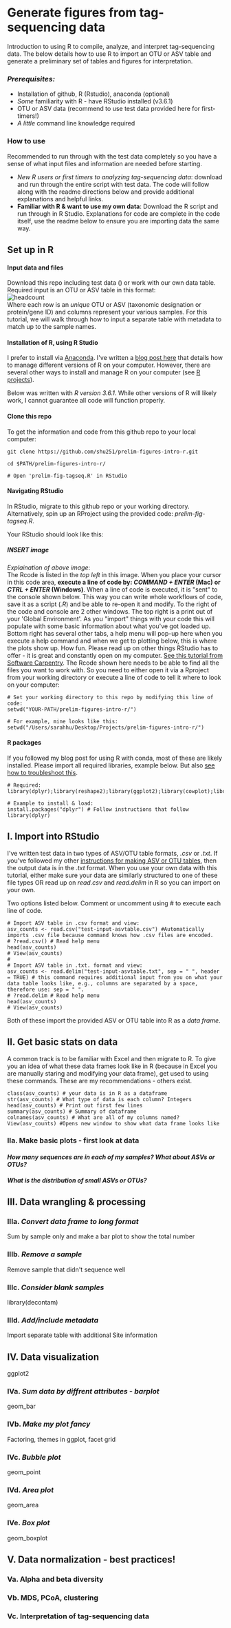 # Generate figures from tag-sequencing data
Introduction to using R to compile, analyze, and interpret tag-sequencing data. The below details how to use R to import an OTU or ASV table and generate a preliminary set of tables and figures for interpretation.  

### _Prerequisites:_
* Installation of github, R (Rstudio), anaconda (optional)
* _Some_ familiarity with R - have RStudio installed (v3.6.1)
* OTU or ASV data (recommend to use test data provided here for first-timers!)
* _A little_ command line knowledge required

### How to use   
Recommended to run through with the test data completely so you have a sense of what input files and information are needed before starting.   
* **New R users* or *first timers to analyzing tag-sequencing data**: download and run through the entire script with test data. The code will follow along with the readme directions below and provide additional explanations and helpful links.
* **Familiar with R & want to use my own data**: Download the R script and run through in R Studio. Explanations for code are complete in the code itself, use the readme below to ensure you are importing data the same way.

## Set up in R
#### Input data and files
Download this repo including test data () or work with our own data table. Required input is an OTU or ASV table in this format:   
![headcount](https://github.com/shu251/figs/blob/master/headcount_output.png)   
Where each row is an _unique_ OTU or ASV (taxonomic designation or protein/gene ID) and columns represent your various samples. For this tutorial, we will walk through how to input a separate table with metadata to match up to the sample names.   

#### Installation of R, using R Studio
I prefer to install via [Anaconda](https://docs.conda.io/projects/conda/en/latest/user-guide/tasks/manage-environments.html#). I've written a [blog post here](https://alexanderlabwhoi.github.io/post/anaconda-r-sarah/) that details how to manage different versions of R on your computer. However, there are several other ways to install and manage R on your computer (see [R projects](https://support.rstudio.com/hc/en-us/articles/200526207-Using-Projects)).   

Below was written with *R version 3.6.1*. While other versions of R will likely work, I cannot guarantee all code will function properly.

#### Clone this repo
To get the information and code from this github repo to your local computer:
```
git clone https://github.com/shu251/prelim-figures-intro-r.git

cd $PATH/prelim-figures-intro-r/

# Open 'prelim-fig-tagseq.R' in RStudio

```   

#### Navigating RStudio

In RStudio, migrate to this github repo or your working directory. Alternatively, spin up an RProject using the provided code: *prelim-fig-tagseq.R*.   


Your RStudio should look like this:

##### INSERT image    


_Explaination of above image_:   
The Rcode is listed in the *top left* in this image. When you place your cursor in this code area, **execute a line of code by: *COMMAND + ENTER* (Mac) or *CTRL + ENTER* (Windows)**. When a line of code is executed, it is "sent" to the console shown below. This way you can write whole workflows of code, save it as a script (*.R*) and be able to re-open it and modify. To the right of the code and console are 2 other windows. The top right is a print out of your 'Global Environment'. As you "import" things with your code this will populate with some basic information about what you've got loaded up. Bottom right has several other tabs, a help menu will pop-up here when you execute a help command and when we get to plotting below, this is where the plots show up. How fun. Please read up on other things RStudio has to offer - it is great and constantly open on my computer. [See this tutorial from Software Carpentry](https://swcarpentry.github.io/r-novice-gapminder/01-rstudio-intro/). 
The Rcode shown here needs to be able to find all the files you want to work with. So you need to either open it via a Rproject from your working directory or execute a line of code to tell it where to look on your computer:
```
# Set your working directory to this repo by modifying this line of code:
setwd("YOUR-PATH/prelim-figures-intro-r/")

# For example, mine looks like this:
setwd("/Users/sarahhu/Desktop/Projects/prelim-figures-intro-r/")
```

#### R packages
If you followed my blog post for using R with conda, most of these are likely installed. Please import all required libraries, example below. But also [see how to troubleshoot this](https://support.rstudio.com/hc/en-us/articles/200554786-Problem-Installing-Packages).
```
# Required:
library(dplyr);library(reshape2);library(ggplot2);library(cowplot);library(tidyverse)

# Example to install & load:
install.packages("dplyr") # Follow instructions that follow
library(dplyr)
```

## I. Import into RStudio
I've written test data in two types of ASV/OTU table formats, *.csv* or *.txt*. If you've followed my other [instructions for making ASV or OTU tables](https://github.com/shu251/tagseq-qiime2-snakemake), then the output data is in the *.txt* format. When you use your own data with this tutorial, either make sure your data are similarly structured to one of these file types OR read up on _read.csv_ and _read.delim_ in R so you can import on your own.   

Two options listed below. Comment or uncomment using *#* to execute each line of code.
```
# Import ASV table in .csv format and view:
asv_counts <- read.csv("test-input-asvtable.csv") #Automatically imports .csv file because command knows how .csv files are encoded.
# ?read.csv() # Read help menu
head(asv_counts)
# View(asv_counts)
#
# Import ASV table in .txt. format and view:
asv_counts <- read.delim("test-input-asvtable.txt", sep = " ", header = TRUE) # this command requires additional input from you on what your data table looks like, e.g., columns are separated by a space, therefore use: sep = " ". 
# ?read.delim # Read help menu
head(asv_counts)
# View(asv_counts)
```
Both of these import the provided ASV or OTU table into R as a _data frame_.

## II. Get basic stats on data

A common track is to be familiar with Excel and then migrate to R. To give you an idea of what these data frames look like in R (because in Excel you are manually staring and modifying your data frame), get used to using these commands. These are my recommendations - others exist.
```
class(asv_counts) # your data is in R as a dataframe
str(asv_counts) # What type of data is each column? Integers
head(asv_counts) # Print out first few lines
summary(asv_counts) # Summary of dataframe
colnames(asv_counts) # What are all of my columns named?
View(asv_counts) #Opens new window to show what data frame looks like
```

### IIa. Make basic plots - first look at data

#### _How many sequences are in each of my samples? What about ASVs or OTUs?_
#### _What is the distribution of small ASVs or OTUs?_

## III. Data wrangling & processing

### IIIa. _Convert data frame to long format_
Sum by sample only and make a bar plot to show the total number 


### IIIb. _Remove a sample_
Remove sample that didn't sequence well

### IIIc. _Consider blank samples_
library(decontam)

### IIId. _Add/include metadata_
Import separate table with additional Site information

## IV. Data visualization

ggplot2

### IVa. _Sum data by diffrent attributes - barplot_
geom_bar

### IVb. _Make my plot fancy_
Factoring, themes in ggplot, facet grid

### IVc. _Bubble plot_
geom_point

### IVd. _Area plot_
geom_area

### IVe. _Box plot_
geom_boxplot

## V. Data normalization - best practices!

### Va. Alpha and beta diversity

### Vb.  MDS, PCoA, clustering

### Vc. Interpretation of tag-sequencing data

